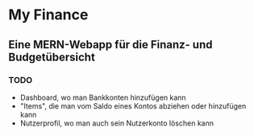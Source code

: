 # My Finance
## Eine MERN-Webapp für die Finanz- und Budgetübersicht
### TODO
- Dashboard, wo man Bankkonten hinzufügen kann
- "Items", die man vom Saldo eines Kontos abziehen oder hinzufügen kann
- Nutzerprofil, wo man auch sein Nutzerkonto löschen kann
